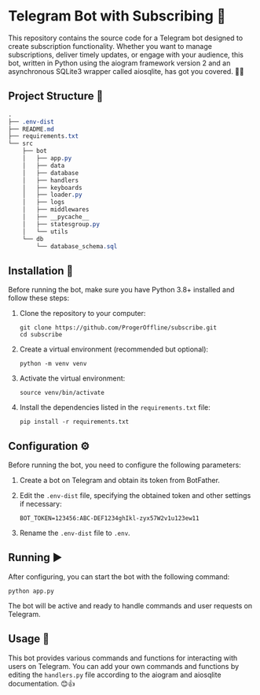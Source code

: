 # Telegram Bot with Subscribing 🤖

This repository contains the source code for a Telegram bot designed to create subscription functionality. Whether you want to manage subscriptions, deliver timely updates, or engage with your audience, this bot, written in Python using the aiogram framework version 2 and an asynchronous SQLite3 wrapper called aiosqlite, has got you covered. 🤖📱

## Project Structure 📂

```css
.
├── .env-dist
├── README.md
├── requirements.txt
└── src
    ├── bot
    │   ├── app.py
    │   ├── data
    │   ├── database
    │   ├── handlers
    │   ├── keyboards
    │   ├── loader.py
    │   ├── logs
    │   ├── middlewares
    │   ├── __pycache__
    │   ├── statesgroup.py
    │   └── utils
    └── db
        └── database_schema.sql
```

## Installation 🚀

Before running the bot, make sure you have Python 3.8+ installed and follow these steps:

1. Clone the repository to your computer:
   ```shell
   git clone https://github.com/ProgerOffline/subscribe.git
   cd subscribe
   ```

2. Create a virtual environment (recommended but optional):
   ```shell
   python -m venv venv
   ```

3. Activate the virtual environment:
   ```shell
   source venv/bin/activate
   ```

4. Install the dependencies listed in the `requirements.txt` file:
   ```shell
   pip install -r requirements.txt
   ```

## Configuration ⚙️

Before running the bot, you need to configure the following parameters:

1. Create a bot on Telegram and obtain its token from BotFather.

2. Edit the `.env-dist` file, specifying the obtained token and other settings if necessary:
    ```env
    BOT_TOKEN=123456:ABC-DEF1234ghIkl-zyx57W2v1u123ew11
    ```
3. Rename the `.env-dist` file to `.env`.

## Running ▶️

After configuring, you can start the bot with the following command:
```shell
python app.py
```

The bot will be active and ready to handle commands and user requests on Telegram.

## Usage 📝

This bot provides various commands and functions for interacting with users on Telegram. You can add your own commands and functions by editing the `handlers.py` file according to the aiogram and aiosqlite documentation. 😊👍
